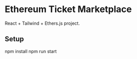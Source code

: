 # Ethereum Ticket Marketplace

React + Tailwind + Ethers.js project.

## Setup

npm install
npm run start
